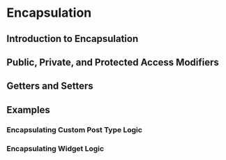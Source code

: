 # Encapsulation

## Introduction to Encapsulation

## Public, Private, and Protected Access Modifiers

## Getters and Setters

## Examples

### Encapsulating Custom Post Type Logic

### Encapsulating Widget Logic
